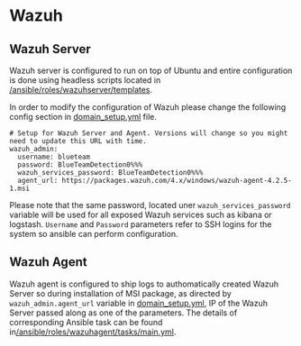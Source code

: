 # Wazuh 

## Wazuh Server
Wazuh server is configured to run on top of Ubuntu and entire configuration is done using headless scripts located in [/ansible/roles/wazuhserver/templates](../ansible/roles/wazuhserver/templates). 

In order to modify the configuration of Wazuh please change the following config section in [domain_setup.yml](../ansible/domain_setup.yml) file.
```
# Setup for Wazuh Server and Agent. Versions will change so you might need to update this URL with time.
wazuh_admin:
  username: blueteam
  password: BlueTeamDetection0%%%
  wazuh_services_password: BlueTeamDetection0%%%
  agent_url: https://packages.wazuh.com/4.x/windows/wazuh-agent-4.2.5-1.msi
```
Please note that the same password, located uner ```wazuh_services_password``` variable will be used for all exposed Wazuh services such as kibana or logstash. ```Username``` and ```Password``` parameters refer to SSH logins for the system so ansible can perform configuration. 


## Wazuh Agent

Wazuh agent is configured to ship logs to authomatically created Wazuh Server so during installation of MSI package, as directed by ```wazuh_admin.agent_url``` variable in [domain_setup.yml](../ansible/domain_setup.yml), IP of the Wazuh Server passed along as one of the parameters. The details of corresponding Ansible task can be found in[/ansible/roles/wazuhagent/tasks/main.yml](../ansible/roles/wazuhagent/tasks/main.yml).